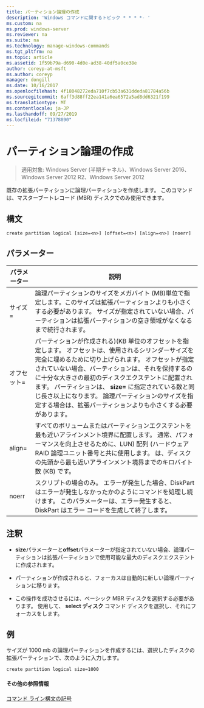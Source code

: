 ```yaml
---
title: パーティション論理の作成
description: 'Windows コマンドに関するトピック * * * *- '
ms.custom: na
ms.prod: windows-server
ms.reviewer: na
ms.suite: na
ms.technology: manage-windows-commands
ms.tgt_pltfrm: na
ms.topic: article
ms.assetid: 1f59b79a-d690-4d0e-ad38-40df5a0ce38e
author: coreyp-at-msft
ms.author: coreyp
manager: dongill
ms.date: 10/16/2017
ms.openlocfilehash: 4f18048272eda710f7cb53a631ddeda81784a56b
ms.sourcegitcommit: 6aff3d88ff22ea141a6ea6572a5ad8dd6321f199
ms.translationtype: MT
ms.contentlocale: ja-JP
ms.lasthandoff: 09/27/2019
ms.locfileid: "71378890"
---
```

# <a name="create-partition-logical"></a>パーティション論理の作成

>適用対象: Windows Server (半期チャネル)、Windows Server 2016、Windows Server 2012 R2、Windows Server 2012

既存の拡張パーティションに論理パーティションを作成します。 このコマンドは、マスターブートレコード \(MBR\) ディスクでのみ使用できます。  
  
  
  
## <a name="syntax"></a>構文  
  
```  
create partition logical [size=<n>] [offset=<n>] [align=<n>] [noerr]  
```  
  
## <a name="parameters"></a>パラメーター  
  
|  パラメーター  |                                                                                                                                                                                                                       説明                                                                                                                                                                                                                        |
|-------------|----------------------------------------------------------------------------------------------------------------------------------------------------------------------------------------------------------------------------------------------------------------------------------------------------------------------------------------------------------------------------------------------------------------------------------------------------------|
|  サイズ\=<n>  |                                                                                                              論理パーティションのサイズをメガバイト \(MB\)単位で指定します。このサイズは拡張パーティションよりも小さくする必要があります。 サイズが指定されていない場合、パーティションは拡張パーティションの空き領域がなくなるまで続行されます。                                                                                                               |
| オフセット\=<n> | パーティションが作成される\)\(KB 単位のオフセットを指定します。 オフセットは、使用されるシリンダーサイズを完全に埋めるために切り上げられます。 オフセットが指定されていない場合、パーティションは、それを保持するのに十分な大きさの最初のディスクエクステントに配置されます。 パーティションは、 **size\=<n>** に指定されている数と同じ長さ以上になります。 論理パーティションのサイズを指定する場合は、拡張パーティションよりも小さくする必要があります。 |
| align\=<n>  |                                                                                     すべてのボリュームまたはパーティションエクステントを最も近いアラインメント境界に配置します。 通常、パフォーマンスを向上させるために、LUN\) 配列 \(ハードウェア RAID 論理ユニット番号と共に使用します。  <n> は、ディスクの先頭から最も近いアラインメント境界までのキロバイト数 \(KB\) です。                                                                                      |
|    noerr    |                                                                                                                           スクリプトの場合のみ。 エラーが発生した場合、DiskPart はエラーが発生しなかったかのようにコマンドを処理し続けます。 このパラメーターは、エラー発生すると、DiskPart はエラー コードを生成して終了します。                                                                                                                           |
  
## <a name="remarks"></a>注釈  
  
-   **size**パラメーターと**offset**パラメーターが指定されていない場合、論理パーティションは拡張パーティションで使用可能な最大のディスクエクステントに作成されます。  
  
-   パーティションが作成されると、フォーカスは自動的に新しい論理パーティションに移ります。  
  
-   この操作を成功させるには、ベーシック MBR ディスクを選択する必要があります。 使用して、 **select ディスク** コマンド ディスクを選択し、それにフォーカスをします。  
  
## <a name="BKMK_examples"></a>例  
サイズが 1000 mb の論理パーティションを作成するには、選択したディスクの拡張パーティションで、次のように入力します。  
  
```  
create partition logical size=1000  
```  
  
#### <a name="additional-references"></a>その他の参照情報  
[コマンド ライン構文の記号](command-line-syntax-key.md)  
  

  

